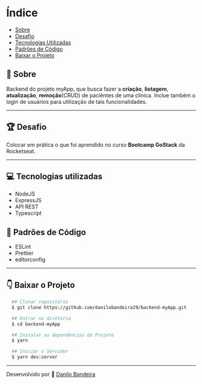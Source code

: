 # Índice
- [Sobre](#-Sobre)
- [Desafio](#-Desafio)
- [Tecnologias Utilizadas](#-Tecnologias-utilizadas)
- [Padrões de Código](#-Padrões-de-Código)
- [Baixar o Projeto](#Baixar-o-Projeto)


## 📝 Sobre
Backend do projeto myApp, que busca fazer a **criação**, **listagem**, **atualização**, **remoção**(CRUD) de paciêntes de uma clínica. Inclue também o login de usuários para utilização de tais funcionalidades.

---

## 🏆 Desafio
Colocar em prática o que foi aprendido no curso **Bootcamp GoStack** da Rocketseat.

---

## 💻 Tecnologias utilizadas
- NodeJS
- ExpressJS
- API REST
- Typescript

## 💅 Padrões de Código
- ESLint
- Prettier
- editorconfig

---

## 👇 Baixar o Projeto
```bash
  ## Clonar repositório
  $ git clone https://github.com/danilobandeira29/backend-myApp.git

  ## Entrar no diretório
  $ cd backend-myApp

  ## Instalar as dependências do Projeto
  $ yarn

  ## Iniciar o Servidor
  $ yarn dev:server
```

---

Desenvolvido por 👻 [Danilo Bandeira](https://www.linkedin.com/in/danilo-bandeira-4411851a4/)
